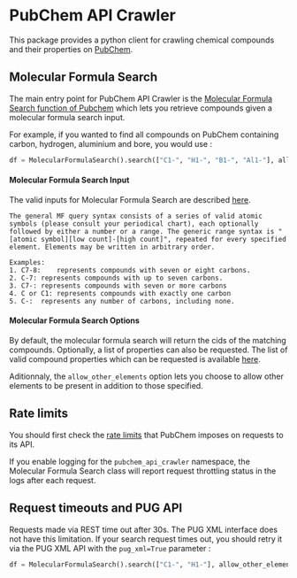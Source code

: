 # PubChem API Crawler

This package provides a python client for crawling chemical compounds and their properties on [PubChem](https://pubchem.ncbi.nlm.nih.gov/).

## Molecular Formula Search

The main entry point for PubChem API Crawler is the [Molecular Formula Search function of Pubchem](https://pubchem.ncbi.nlm.nih.gov/docs/pug-rest#section=Molecular-Formula) which lets you retrieve compounds given a molecular formula search input.

For example, if you wanted to find all compounds on PubChem containing carbon, hydrogen, aluminium and bore, you would use :

```python
df = MolecularFormulaSearch().search(["C1-", "H1-", "B1-", "Al1-"], allow_other_elements=False, properties=["MolecularFormula", "CanonicalSMILES"])
```

#### Molecular Formula Search Input

The valid inputs for Molecular Formula Search are described [here](https://pubchem.ncbi.nlm.nih.gov/search/help_search.html#Mf).

```
The general MF query syntax consists of a series of valid atomic symbols (please consult your periodical chart), each optionally followed by either a number or a range. The generic range syntax is "[atomic symbol][low count]-[high count]", repeated for every specified element. Elements may be written in arbitrary order.

Examples:
1. C7-8:	represents compounds with seven or eight carbons.
2. C-7:	represents compounds with up to seven carbons.
3. C7-:	represents compounds with seven or more carbons
4. C or C1:	represents compounds with exactly one carbon
5. C-:	represents any number of carbons, including none.
```

#### Molecular Formula Search Options

By default, the molecular formula search will return the cids of the matching compounds. Optionally, a list of properties can also be requested. The list of valid compound properties which can be requested is available [here](https://pubchem.ncbi.nlm.nih.gov/docs/pug-rest#section=Compound-Property-Tables).

Aditionnaly, the `allow_other_elements` option lets you choose to allow other elements to be present in addition to those specified.


## Rate limits

You should first check the [rate limits](https://pubchem.ncbi.nlm.nih.gov/docs/dynamic-request-throttling) that PubChem imposes on requests to its API.

If you enable logging for the `pubchem_api_crawler` namespace, the Molecular Formula Search class will report request throttling status in the logs after each request.

## Request timeouts and PUG API

Requests made via REST time out after 30s. The PUG XML interface does not have this limitation. If your search request times out, you should retry it via the PUG XML API with the `pug_xml=True` parameter :

```python
df = MolecularFormulaSearch().search(["C1-", "H1-"], allow_other_elements=False, properties=["MolecularFormula", "CanonicalSMILES"], pug_xml=True)
```
